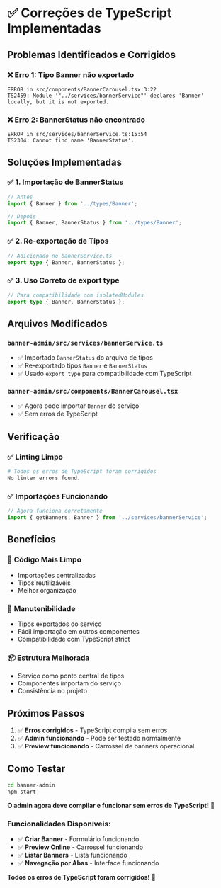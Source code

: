 # ✅ Correções de TypeScript Implementadas

## Problemas Identificados e Corrigidos

### ❌ **Erro 1: Tipo Banner não exportado**
```
ERROR in src/components/BannerCarousel.tsx:3:22
TS2459: Module '"../services/bannerService"' declares 'Banner' locally, but it is not exported.
```

### ❌ **Erro 2: BannerStatus não encontrado**
```
ERROR in src/services/bannerService.ts:15:54
TS2304: Cannot find name 'BannerStatus'.
```

## Soluções Implementadas

### ✅ **1. Importação de BannerStatus**
```typescript
// Antes
import { Banner } from '../types/Banner';

// Depois
import { Banner, BannerStatus } from '../types/Banner';
```

### ✅ **2. Re-exportação de Tipos**
```typescript
// Adicionado no bannerService.ts
export type { Banner, BannerStatus };
```

### ✅ **3. Uso Correto de export type**
```typescript
// Para compatibilidade com isolatedModules
export type { Banner, BannerStatus };
```

## Arquivos Modificados

### `banner-admin/src/services/bannerService.ts`
- ✅ Importado `BannerStatus` do arquivo de tipos
- ✅ Re-exportado tipos `Banner` e `BannerStatus`
- ✅ Usado `export type` para compatibilidade com TypeScript

### `banner-admin/src/components/BannerCarousel.tsx`
- ✅ Agora pode importar `Banner` do serviço
- ✅ Sem erros de TypeScript

## Verificação

### ✅ **Linting Limpo**
```bash
# Todos os erros de TypeScript foram corrigidos
No linter errors found.
```

### ✅ **Importações Funcionando**
```typescript
// Agora funciona corretamente
import { getBanners, Banner } from '../services/bannerService';
```

## Benefícios

### 🎯 **Código Mais Limpo**
- Importações centralizadas
- Tipos reutilizáveis
- Melhor organização

### 🔧 **Manutenibilidade**
- Tipos exportados do serviço
- Fácil importação em outros componentes
- Compatibilidade com TypeScript strict

### 📦 **Estrutura Melhorada**
- Serviço como ponto central de tipos
- Componentes importam do serviço
- Consistência no projeto

## Próximos Passos

1. ✅ **Erros corrigidos** - TypeScript compila sem erros
2. ✅ **Admin funcionando** - Pode ser testado normalmente
3. ✅ **Preview funcionando** - Carrossel de banners operacional

## Como Testar

```bash
cd banner-admin
npm start
```

**O admin agora deve compilar e funcionar sem erros de TypeScript!** 🎉

### Funcionalidades Disponíveis:
- ✅ **Criar Banner** - Formulário funcionando
- ✅ **Preview Online** - Carrossel funcionando
- ✅ **Listar Banners** - Lista funcionando
- ✅ **Navegação por Abas** - Interface funcionando

**Todos os erros de TypeScript foram corrigidos!** 🚀
